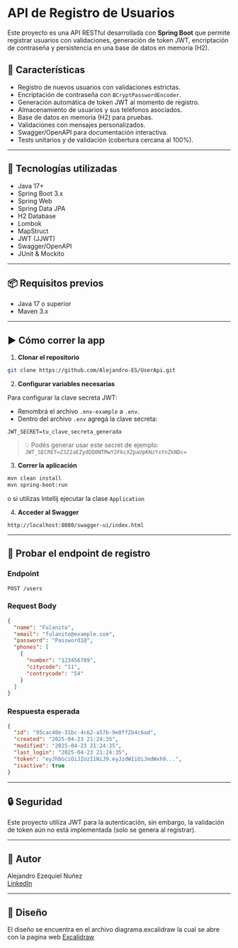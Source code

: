 # API de Registro de Usuarios

Este proyecto es una API RESTful desarrollada con **Spring Boot** que permite registrar usuarios con validaciones, generación de token JWT, encriptación de contraseña y persistencia en una base de datos en memoria (H2).

## 📮 Características

- Registro de nuevos usuarios con validaciones estrictas.
- Encriptación de contraseña con `BCryptPasswordEncoder`.
- Generación automática de token JWT al momento de registro.
- Almacenamiento de usuarios y sus teléfonos asociados.
- Base de datos en memoria (H2) para pruebas.
- Validaciones con mensajes personalizados.
- Swagger/OpenAPI para documentación interactiva.
- Tests unitarios y de validación (cobertura cercana al 100%).

---

## 🚀 Tecnologías utilizadas

- Java 17+
- Spring Boot 3.x
- Spring Web
- Spring Data JPA
- H2 Database
- Lombok
- MapStruct
- JWT (JJWT)
- Swagger/OpenAPI
- JUnit & Mockito

---

## 📦 Requisitos previos

- Java 17 o superior
- Maven 3.x

---

## ▶️ Cómo correr la app

1. **Clonar el repositorio**
```bash
git clone https://github.com/Alejandro-ES/UserApi.git
```

2. **Configurar variables necesarias**

Para configurar la clave secreta JWT:
- Renombrá el archivo `.env-example` a `.env`.
- Dentro del archivo `.env` agregá la clave secreta:


```properties
JWT_SECRET=tu_clave_secreta_generada
```

> 💡 Podés generar usar este secret de ejemplo:
> `JWT_SECRET=Z3Z2aEZydDQ0NTMwY2FkcXZpaUpKNzYxYnZkNDc=`

3. **Correr la aplicación**
```bash
mvn clean install
mvn spring-boot:run
```

o si utilizas Intellij ejecutar la clase `Application`

4. **Acceder al Swagger**
```
http://localhost:8080/swagger-ui/index.html
```

---

## 📮 Probar el endpoint de registro

### Endpoint

```
POST /users
```

### Request Body

```json
{
  "name": "Fulanito",
  "email": "fulanito@example.com",
  "password": "Password1@",
  "phones": [
    {
      "number": "123456789",
      "citycode": "11",
      "contrycode": "54"
    }
  ]
}
```

### Respuesta esperada

```json
{
  "id": "95cac40e-31bc-4c62-a57b-9e0ff2b4c6ad",
  "created": "2025-04-23 21:24:35",
  "modified": "2025-04-23 21:24:35",
  "last_login": "2025-04-23 21:24:35",
  "token": "eyJhbGciOiJIUzI1NiJ9.eyJzdWIiOiJmdWxh9...",
  "isactive": true
}
```

---

## 🔒 Seguridad

Este proyecto utiliza JWT para la autenticación, sin embargo, la validación de token aún no está implementada (solo se genera al registrar).

---

## 🧠 Autor

Alejandro Ezequiel Nuñez  
[LinkedIn](https://www.linkedin.com/in/alejandro-ezequiel-nuñez)

---

## 📝 Diseño

El diseño se encuentra en el archivo diagrama.excalidraw la 
cual se abre con la pagina web [Excalidraw](https://excalidraw.com)